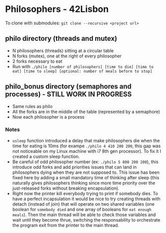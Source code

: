# Philosophers - 42Lisbon

To clone with submodules: `git clone --recursive <project url>`

## philo directory (threads and mutex)

- N philosophers (threads) sitting at a circular table
- N forks (mutex), one at the right of every philosopher
- 2 forks necessary to eat
- Run with `./philo [number of philosophers] [time to die] [time to eat] [time to sleep] [optional: number of meals before to stop]`

## philo_bonus directory (semaphores and processes) - STILL WORK IN PROGRESS
- Same rules as philo
- All the forks are in the middle of the table (represented by a semaphore)
- Now each philosopher is a process

### Notes
- `usleep` function introduced a delay that make philosophers die when the time for eating is 10ms (for exampe `./philo 4 410 200 200`, this gap was not noticeable on my Linux machine with i7 8th gen processor). To fix it I created a custom sleep function.
- Be careful of odd philosopher number (ex: `./philo 5 800 200 200`), this introduce odd forks and add priorities issues that can land in philosophers dying when they are not supposed to. This issue has been fixed here by adding a small mandatory time of thinking after sleep (this naturally gives philosophers thinking since more time priority over the just-released forks without breaking encapsulation).
- Right now the printer kill everybody trying to print if somebody dies. To have a perfect incapsulation it would be nice to try creating threads with detach (instead of join) that will operate on two shared variables (one boolean for `somebody died` and one array of booleans for `eat enough meals`). Then the main thread will be able to check those variables and wait until they become thrue, switching the responsability to orchestrate the program exit from the printer to the main thread.